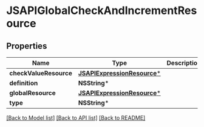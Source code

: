 # JSAPIGlobalCheckAndIncrementResource

## Properties
Name | Type | Description | Notes
------------ | ------------- | ------------- | -------------
**checkValueResource** | [**JSAPIExpressionResource***](JSAPIExpressionResource.md) |  | [optional] 
**definition** | **NSString*** |  | [optional] 
**globalResource** | [**JSAPIExpressionResource***](JSAPIExpressionResource.md) |  | [optional] 
**type** | **NSString*** |  | [optional] 

[[Back to Model list]](../README.md#documentation-for-models) [[Back to API list]](../README.md#documentation-for-api-endpoints) [[Back to README]](../README.md)


